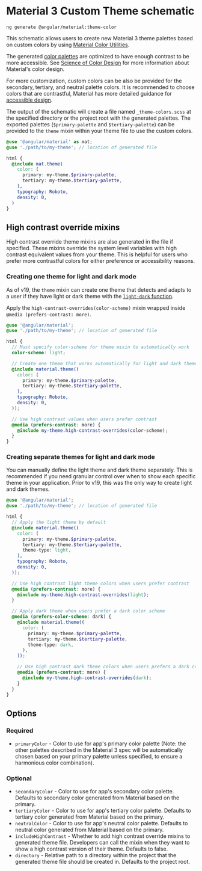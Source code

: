 # Material 3 Custom Theme schematic

```shell
ng generate @angular/material:theme-color
```

This schematic allows users to create new Material 3 theme palettes based
on custom colors by using [Material Color Utilities](https://github.com/material-foundation/material-color-utilities).

The generated [color palettes](https://m3.material.io/styles/color/roles) are
optimized to have enough contrast to be more accessible. See [Science of Color Design](https://material.io/blog/science-of-color-design) for more information about Material's color design.

For more customization, custom colors can be also be provided for the
secondary, tertiary, and neutral palette colors. It is recommended to choose colors that
are contrastful, Material has more detailed guidance for [accessible design](https://m3.material.io/foundations/accessible-design/patterns).

The output of the schematic will create a file named `_theme-colors.scss` at the
specified directory or the project root with the generated palettes. The exported
palettes (`$primary-palette` and `$tertiary-palette`) can be provided to the `theme` mixin within your theme file to use the custom colors.

```scss
@use '@angular/material' as mat;
@use './path/to/my-theme'; // location of generated file

html {
  @include mat.theme(
    color: (
      primary: my-theme.$primary-palette,
      tertiary: my-theme.$tertiary-palette,
    ),
    typography: Roboto,
    density: 0,
  )
}
```

## High contrast override mixins
High contrast override theme mixins are also generated in the file if specified. These mixins
override the system level variables with high contrast equivalent values from your theme. This is
helpful for users who prefer more contrastful colors for either preference or accessibility reasons.

### Creating one theme for light and dark mode
As of v19, the `theme` mixin can create one theme that detects and adapts to a user if they have
light or dark theme with the [`light-dark` function](https://developer.mozilla.org/en-US/docs/Web/CSS/color_value/light-dark).

Apply the `high-contrast-overrides(color-scheme)` mixin wrapped inside `@media (prefers-contrast: more)`.

```scss
@use '@angular/material';
@use './path/to/my-theme'; // location of generated file

html {
  // Must specify color-scheme for theme mixin to automatically work
  color-scheme: light;

  // Create one theme that works automatically for light and dark theme
  @include material.theme((
    color: (
      primary: my-theme.$primary-palette,
      tertiary: my-theme.$tertiary-palette,
    ),
    typography: Roboto,
    density: 0,
  ));

  // Use high contrast values when users prefer contrast
  @media (prefers-contrast: more) {
    @include my-theme.high-contrast-overrides(color-scheme);
  }
}
```

### Creating separate themes for light and dark mode
You can manually define the light theme and dark theme separately. This is recommended if you need
granular control over when to show each specific theme in your application. Prior to v19, this was
the only way to create light and dark themes.

```scss
@use '@angular/material';
@use './path/to/my-theme'; // location of generated file

html {
  // Apply the light theme by default
  @include material.theme((
    color: (
      primary: my-theme.$primary-palette,
      tertiary: my-theme.$tertiary-palette,
      theme-type: light,
    ),
    typography: Roboto,
    density: 0,
  ));

  // Use high contrast light theme colors when users prefer contrast
  @media (prefers-contrast: more) {
    @include my-theme.high-contrast-overrides(light);
  }

  // Apply dark theme when users prefer a dark color scheme
  @media (prefers-color-scheme: dark) {
    @include material.theme((
      color: (
        primary: my-theme.$primary-palette,
        tertiary: my-theme.$tertiary-palette,
        theme-type: dark,
      ),
    ));

    // Use high contrast dark theme colors when users prefers a dark color scheme and contrast
    @media (prefers-contrast: more) {
      @include my-theme.high-contrast-overrides(dark);
    }
  }
}
```

## Options

### Required

* `primaryColor` - Color to use for app's primary color palette (Note: the other
palettes described in the Material 3 spec will be automatically chosen based on
your primary palette unless specified, to ensure a harmonious color combination).

### Optional

* `secondaryColor` - Color to use for app's secondary color palette. Defaults to
secondary color generated from Material based on the primary.
* `tertiaryColor` - Color to use for app's tertiary color palette. Defaults to
tertiary color generated from Material based on the primary.
* `neutralColor` - Color to use for app's neutral color palette. Defaults to
neutral color generated from Material based on the primary.
* `includeHighContrast` - Whether to add high contrast override mixins to generated
theme file. Developers can call the mixin when they want to show a high contrast version of their
theme. Defaults to false.
* `directory` - Relative path to a directory within the project that the
generated theme file should be created in. Defaults to the project root.
